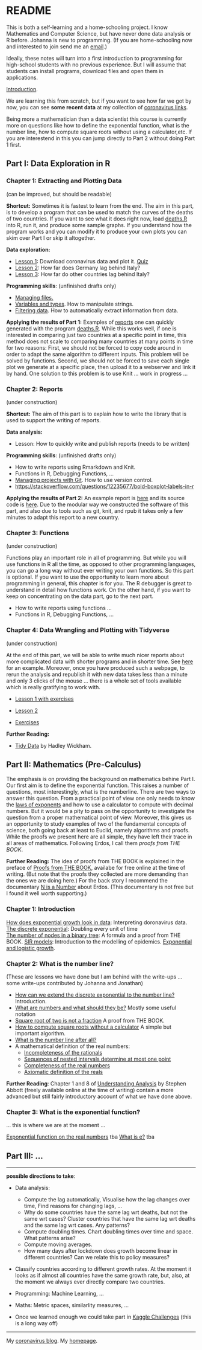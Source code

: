 # README

This is both a self-learning and a home-schooling project. I know Mathematics and Computer Science, but have never done data analysis or R before. Johanna is new to programming. (If you are home-schooling now and interested to join  send me an [email](mailto:alexhkurz@gmail.com?subject=coronavirus-in-R).)

Ideally, these notes will turn into a first  introduction to programming for high-school students with no previous experience. But I will assume that students can install programs, download files and open them in applications.

[Introduction](intro.md).

We are learning this from scratch, but if you want to see how far we got by now, you can see **some recent data** at my collection of [coronavirus links](https://alexhkurz.github.io/notes/covid-19.html).

Being more a mathematician than a data scientist this course is currently more on questions like how to define the exponential function, what is the number line, how to compute square roots without using a calculator,etc. If you are interestend in this you can jump directly to Part 2 without doing Part 1 first.

## Part I: Data Exploration in R

### Chapter 1: Extracting and Plotting Data

(can be improved, but should be readable)

**Shortcut:** Sometimes it is fastest to learn from the end. The aim in this part, is to develop a program that can be used to match the curves of the deaths of two countries. If you want to see what it does right now, load [deaths.R](src/deaths.R) into R, run it, and produce some sample graphs. If you understand how the program works and you can modify it to produce your own plots you can skim over Part I or skip it altogether.

**Data exploration:**

- [Lesson 1](lessons/lesson-01/lesson-01.md): Download coronavirus data and plot it.  [Quiz](lessons/lesson-01/quiz-01.Rmd)  
- [Lesson 2](lessons/lesson-02/lesson-02.md): How far does Germany lag behind Italy?  
- [Lesson 3](lessons/lesson-03/lesson-03.md): How far do other countries lag behind   Italy? 

**Programming skills**: (unfinished drafts only)
- [Managing files.](lessons/lesson-files.md)
- [Variables and types](lessons/lesson-strings.Rmd). How to manipulate strings.
- [Filtering data](lessons/lesson-filter.Rmd). How to automatically extract information from data.

**Applying the results of Part 1:** Examples of [reports](reports/reports.md) one can quickly generated with the program [deaths.R](src/deaths.R). While this works well, if one is interested in comparing just two countries at a specific point in time, this method does not scale to comparing many countries at many points in time for two reasons: First, we should not be forced to copy code around in order to adapt the same algorithm to different inputs. This problem will be solved by functions. Second, we should not be forced to save each single plot we generate at a specific place, then upload it to a webserver and link it by hand. One solution to this problem is to use Knit ... work in progress ...


### Chapter 2: Reports

(under construction)

**Shortcut:** The aim of this part is to explain how to write the library that is used to support the writing of reports.

**Data analysis:**

- Lesson: How to quickly write and publish reports (needs to be written)

**Programming skills**: (unfinished drafts only)
- []() How to write reports using Rmarkdown and Knit.
- Functions in R, Debugging Functions, ... 
- [Managing projects with Git](lessons/lesson-git.md). How to use version control.
- https://stackoverflow.com/questions/12235677/bold-boxplot-labels-in-r


**Applying the results of Part 2:** An example report is [here](https://rpubs.com/alexhkurz/594386) and its source code is [here](https://github.com/alexhkurz/coronavirus-in-R/blob/master/reports/report-Germany-Italy.Rmd). Due to the modular way we constructed the software of this part, and also due to tools such as git, knit, and rpub it takes only a few minutes to adapt this report to a new country.

### Chapter 3: Functions

(under construction)

Functions play an important role in all of programming. But while you will use functions in R all the time, as opposed to other programming languages, you can go a long way without ever writing your own functions. So this part is optional. If you want to use the opportunity to learn more about programming in general, this chapter is for you. The R debugger is great to understand in detail how functions work. On the other hand, if you want to keep on concentrating on the data part, go to the next part. 

- []() How to write reports using functions ... 
- Functions in R, Debugging Functions, ... 

### Chapter 4: Data Wrangling and Plotting with Tidyverse

(under construction)

At the end of this part, we will be able to write much nicer reports about more complicated data with shorter programs and in shorter time. See [here](https://rpubs.com/alexhkurz/600882) for an example. Moreover, once you have produced such a webpage, to rerun the analysis and republish it with new data takes less than a minute and only 3 clicks of the mouse ... there is a whole set of tools available which is really gratifying to work with.


- [Lesson 1 with exercises](https://github.com/alexhkurz/coronavirus-in-R/blob/master/lessons/lesson-data-wrangling.Rmd)

- [Lesson 2](https://github.com/alexhkurz/coronavirus-in-R/blob/master/lessons/lesson-data-wrangling-2.Rmd)

- [Exercises](exercises-I.4.md)

**Further Reading:**

- [Tidy Data](http://www.jstatsoft.org/v59/i10/paper) by Hadley Wickham.


## Part II: Mathematics (Pre-Calculus)

The emphasis is on providing the background on mathematics behine Part I. Our first aim is to define the exponential function. This raises a number of questions, most interestingly, what is the numberline. There are two ways to answer this question. From a practical point of view one only needs to know the [laws of exponents]() and how to use a calculator to compute with decimal numbers. But it would be a pity to pass on the opportunity to investigate the question from a proper mathematical point of view. Moreover, this gives us an opportunity to study examples of two of the fundamental concepts of science, both going back at least to Euclid, namely algorithms and proofs. While the proofs we present here are all simple, they have left their trace in all areas of mathematics. Following Erdos, I call them *proofs from THE BOOK*.

**Further Reading:** The idea of proofs from THE BOOK is explained in the preface of [Proofs from THE BOOK](https://link.springer.com/book/10.1007%2F978-3-662-57265-8), availabe for free online at the time of writing. (But note that the proofs they collected are more demanding than the ones we are doing here.) For the back story I recommend the documentary [N  is a Number](https://vimeo.com/ondemand/nisanumber) about Erdos. (This documentary is not free but I found it well worth supporting.) 

### Chapter 1: Introduction

[How does exponential growth look in data](lessons/maths-01.md): Interpreting doronavirus data.
[The discrete exponential](https://hackmd.io/OiwWCSfzQTmPgUBK_MMgnA): Doubling every unit of time  
[The number of nodes in a binary tree](https://hackmd.io/RSPGDf-GRPaBGyj3jHzkmQ): A formula and a proof from THE BOOK.
[SIR models](lessons/maths-04.md): Introduction to the modelling of epidemics.
[Exponential and logistic growth](https://www.youtube.com/watch?v=Kas0tIxDvrg).

### Chapter 2: What is the number line?

(These are lessons we have done but I am behind with the write-ups ... some write-ups contributed by Johanna and Jonathan)

- [How can we extend the discrete exponential to the number line?](https://hackmd.io/9_pqgfjESP-IzQdSZuu4Xg) Introduction.
- [What are numbers and what should they be?](https://hackmd.io/bKz_ly_6S5CY6_j_j3OHqw) Mostly some useful notation  
- [Square root of two is not a fraction](https://hackmd.io/ETSe5OjEQve8cXpq9lVNHA) A proof from THE BOOK.  
- [How to compute square roots without a calculator](https://hackmd.io/Z7RPmhptSwK8Jt82lLF8pQ) A simple but important algorithm.
- [What is the number line after all?](https://hackmd.io/2Uno7NcsR4S3tTLwx8GA5w)  
- A mathematical definition of the real numbers:
  - [Incompleteness of the rationals]() 
  - [Sequences of nested intervals determine at most one point]()
  - [Completeness of the real numbers]()
  - [Axiomatic definition of the reals]()


**Further Reading**: Chapter 1 and 8 of [Understanding Analysis](https://link.springer.com/content/pdf/10.1007%2F978-1-4939-2712-8.pdf) by Stephen Abbott (freely available online at the time of writing) contain a more advanced but still fairly introductory account of what we have done above.  

### Chapter 3: What is the exponential function?

... this is where we are at the moment ...

[Exponential function on the real numbers]() tba
[What is e?]() tba

## Part III: ...

---

**possible directions to take**:

- Data analysis: 
  - Compute the lag automatically, Visualise how the lag changes over time, Find reasons for changing lags, ...
  - Why do some countries have the same lag wrt deaths, but not the same wrt cases? Cluster countries that have the same lag wrt deaths and the same lag wrt cases. Any patterns?
  - Compute doubling times. Chart doubling times over time and space. What patterns arise?
  - Compute moving averages.
  - How many days after lockdown does growth become linear in different countries? Can we relate this to policy measures?

- Classify countries according to different growth rates. At the moment it looks as if almost all countries have the same growth rate, but, also, at the moment we always ever directly compare two countries.

- Programming: Machine Learning, ...

- Maths: Metric spaces, similarlity measures, ...

- Once we learned enough we could take part in [Kaggle Challenges](https://www.kaggle.com/covid19) (this is a long way off)

---

My [coronavirus blog](https://alexhkurz.github.io/notes/covid-19.html).
My [homepage](https://alexhkurz.github.io).

